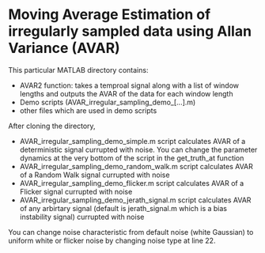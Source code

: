Moving Average Estimation of irregularly sampled data using Allan Variance (AVAR)
==========================================================================

This particular MATLAB directory contains:
* AVAR2 function: takes a temproal signal along with a list of window lengths and outputs the AVAR of the data for each window length
* Demo scripts (AVAR_irregular_sampling_demo_[...].m)
* other files which are used in demo scripts

After cloning the directory,
* AVAR_irregular_sampling_demo_simple.m script calculates AVAR of a deterministic signal currupted with noise. You can change the parameter dynamics at the very bottom of the script in the get_truth_at function
* AVAR_irregular_sampling_demo_random_walk.m script calculates AVAR of a Random Walk signal currupted with noise
* AVAR_irregular_sampling_demo_flicker.m script calculates AVAR of a Flicker signal currupted with noise
* AVAR_irregular_sampling_demo_jerath_signal.m script calculates AVAR of any arbirtary signal (default is jerath_signal.m which is a bias instability signal) currupted with noise

You can change noise characteristic from default noise (white Gaussian) to uniform white or flicker noise by changing noise type at line 22.

